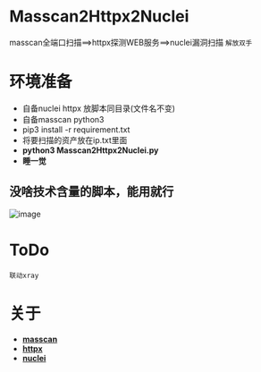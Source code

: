 # Masscan2Httpx2Nuclei
masscan全端口扫描==>httpx探测WEB服务==>nuclei漏洞扫描
`解放双手`
# 环境准备 
- 自备nuclei httpx 放脚本同目录(文件名不变)
- 自备masscan python3
- pip3 install -r requirement.txt
- 将要扫描的资产放在ip.txt里面
- **python3 Masscan2Httpx2Nuclei.py**
- **睡一觉**
## 没啥技术含量的脚本，能用就行
![image](https://user-images.githubusercontent.com/62868358/161377687-391641a0-1270-4ed7-ad5e-d1d8568ce413.png)
# ToDo
`联动xray`
# 关于
* **[masscan](https://github.com/robertdavidgraham/masscan)**
* **[httpx](https://github.com/projectdiscovery/httpx)**
* **[nuclei](https://github.com/projectdiscovery/nuclei)**
